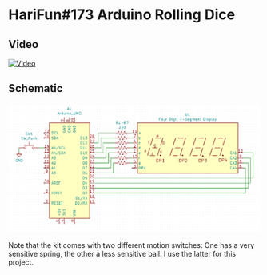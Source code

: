 # HariFun#173 Arduino Rolling Dice

## Video

[![Video](http://img.youtube.com/vi/H5MHwr1_3TI/0.jpg)](http://www.youtube.com/watch?v=H5MHwr1_3TI)

## Schematic

![Schematic](https://github.com/hwiguna/HariFun_173_Four_Digit_Dice/blob/master/Schematic.PNG "Schematic")

Note that the kit comes with two different motion switches: One has a very sensitive spring, the other a less sensitive ball.  I use the latter for this project.
